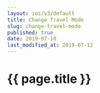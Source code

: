 ```yaml
---
layout: ios/v3/default
title: Change Travel Mode
slug: change-travel-mode
published: true
date: 2019-07-10
last_modified_at: 2019-07-12
---
```


# {{ page.title }}
